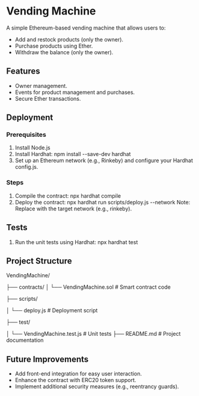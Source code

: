 # Vending Machine

A simple Ethereum-based vending machine that allows users to:
- Add and restock products (only the owner).
- Purchase products using Ether.
- Withdraw the balance (only the owner).

## Features
- Owner management.
- Events for product management and purchases.
- Secure Ether transactions.

## Deployment
### Prerequisites
1. Install Node.js
2. Install Hardhat:
   npm install --save-dev hardhat
3. Set up an Ethereum network (e.g., Rinkeby) and configure your Hardhat config.js.
### Steps
1. Compile the contract:
   npx hardhat compile
2. Deploy the contract:
   npx hardhat run scripts/deploy.js --network <network>
   Note: Replace <network> with the target network (e.g., rinkeby).

## Tests
1. Run the unit tests using Hardhat:
   npx hardhat test

## Project Structure
VendingMachine/

├── contracts/
│   └── VendingMachine.sol   # Smart contract code

├── scripts/

│   └── deploy.js            # Deployment script

├── test/

│   └── VendingMachine.test.js  # Unit tests
├── README.md                # Project documentation

## Future Improvements
- Add front-end integration for easy user interaction.
- Enhance the contract with ERC20 token support.
- Implement additional security measures (e.g., reentrancy guards).
